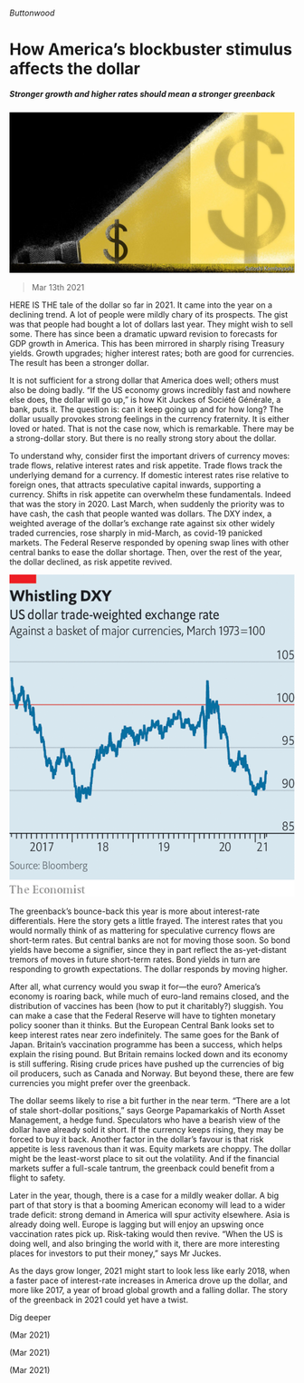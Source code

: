 ###### Buttonwood

# How America’s blockbuster stimulus affects the dollar 

##### Stronger growth and higher rates should mean a stronger greenback 

![image](images/20210313_fnd003.jpg) 

> Mar 13th 2021 


HERE IS THE tale of the dollar so far in 2021. It came into the year on a declining trend. A lot of people were mildly chary of its prospects. The gist was that people had bought a lot of dollars last year. They might wish to sell some. There has since been a dramatic upward revision to forecasts for GDP growth in America. This has been mirrored in sharply rising Treasury yields. Growth upgrades; higher interest rates; both are good for currencies. The result has been a stronger dollar.


It is not sufficient for a strong dollar that America does well; others must also be doing badly. “If the US economy grows incredibly fast and nowhere else does, the dollar will go up,” is how Kit Juckes of Société Générale, a bank, puts it. The question is: can it keep going up and for how long? The dollar usually provokes strong feelings in the currency fraternity. It is either loved or hated. That is not the case now, which is remarkable. There may be a strong-dollar story. But there is no really strong story about the dollar.



To understand why, consider first the important drivers of currency moves: trade flows, relative interest rates and risk appetite. Trade flows track the underlying demand for a currency. If domestic interest rates rise relative to foreign ones, that attracts speculative capital inwards, supporting a currency. Shifts in risk appetite can overwhelm these fundamentals. Indeed that was the story in 2020. Last March, when suddenly the priority was to have cash, the cash that people wanted was dollars. The DXY index, a weighted average of the dollar’s exchange rate against six other widely traded currencies, rose sharply in mid-March, as covid-19 panicked markets. The Federal Reserve responded by opening swap lines with other central banks to ease the dollar shortage. Then, over the rest of the year, the dollar declined, as risk appetite revived.

![image](images/20210313_FNC132.png) 



The greenback’s bounce-back this year is more about interest-rate differentials. Here the story gets a little frayed. The interest rates that you would normally think of as mattering for speculative currency flows are short-term rates. But central banks are not for moving those soon. So bond yields have become a signifier, since they in part reflect the as-yet-distant tremors of moves in future short-term rates. Bond yields in turn are responding to growth expectations. The dollar responds by moving higher.


After all, what currency would you swap it for—the euro? America’s economy is roaring back, while much of euro-land remains closed, and the distribution of vaccines has been (how to put it charitably?) sluggish. You can make a case that the Federal Reserve will have to tighten monetary policy sooner than it thinks. But the European Central Bank looks set to keep interest rates near zero indefinitely. The same goes for the Bank of Japan. Britain’s vaccination programme has been a success, which helps explain the rising pound. But Britain remains locked down and its economy is still suffering. Rising crude prices have pushed up the currencies of big oil producers, such as Canada and Norway. But beyond these, there are few currencies you might prefer over the greenback.


The dollar seems likely to rise a bit further in the near term. “There are a lot of stale short-dollar positions,” says George Papamarkakis of North Asset Management, a hedge fund. Speculators who have a bearish view of the dollar have already sold it short. If the currency keeps rising, they may be forced to buy it back. Another factor in the dollar’s favour is that risk appetite is less ravenous than it was. Equity markets are choppy. The dollar might be the least-worst place to sit out the volatility. And if the financial markets suffer a full-scale tantrum, the greenback could benefit from a flight to safety.


Later in the year, though, there is a case for a mildly weaker dollar. A big part of that story is that a booming American economy will lead to a wider trade deficit: strong demand in America will spur activity elsewhere. Asia is already doing well. Europe is lagging but will enjoy an upswing once vaccination rates pick up. Risk-taking would then revive. “When the US is doing well, and also bringing the world with it, there are more interesting places for investors to put their money,” says Mr Juckes.


As the days grow longer, 2021 might start to look less like early 2018, when a faster pace of interest-rate increases in America drove up the dollar, and more like 2017, a year of broad global growth and a falling dollar. The story of the greenback in 2021 could yet have a twist.


Dig deeper


 (Mar 2021)

 (Mar 2021)

 (Mar 2021)

